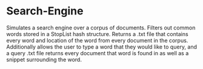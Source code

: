 # Search-Engine
Simulates a search engine over a corpus of documents. Filters out common words stored in a StopList hash structure. Returns a .txt file that contains every word and location of the word from every document in the corpus. Additionally allows the user to type a word that they would like to query, and a query .txt file returns every document that word is found in as well as a snippet surrounding the word.
